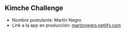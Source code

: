 ## Kimche Challenge

- Nombre postulante: Martín Negro 
- Link a la app en producción: [martinnegro.netlify.com](https://kimchechallenge-martinnegro.netlify.app/)
